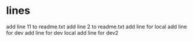 # lines
add line 11 to readme.txt
add line 2  to readme.txt
add line for local
add line for dev
add line for dev local
add line for dev2


